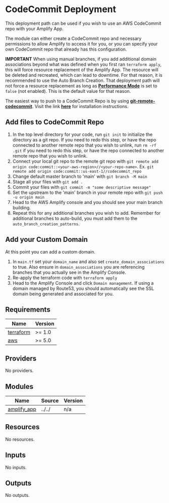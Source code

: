 # CodeCommit Deployment

This deployment path can be used if you wish to use an AWS CodeCommit repo with your Amplify App.

The module can either create a CodeCommit repo and necessary permissions to allow Amplify to access it for you, or you can specify your own CodeCommit repo that already has this configuration.

**IMPORTANT** When using manual branches, if you add additional domain associations beyond what was defined when you first ran `terraform apply`, this will force resource replacement of the Amplify App. The resource will be deleted and recreated, which can lead to downtime. For that reason, it is recommended to use the Auto Branch Creation. That deployment path will not force a resource replacement as long as [**Performance Mode**](https://docs.aws.amazon.com/amplify/latest/userguide/ttl.html) is set to `false` (not enabled). This is the default value for that reason.

The easiest way to push to a CodeCommit Repo is by using [**git-remote-codecommit**](https://docs.aws.amazon.com/codecommit/latest/userguide/setting-up-git-remote-codecommit.html). Visit the link [**here**](https://docs.aws.amazon.com/codecommit/latest/userguide/setting-up-git-remote-codecommit.html) for installation instructions.

## Add files to CodeCommit Repo

1. In the top level directory for your code, run `git init` to initialize the directory as a git repo. If you need to redo this step, or have the repo connected to another remote repo that you wish to unlink, run `rm -rf .git` if you need to redo this step, or have the repo connected to another remote repo that you wish to unlink.
2. Connect your local git repo to the remote git repo with `git remote add origin code:commit::<your-aws-region>//<your-repo-name>`. Ex. `git remote add origin code:commit::us-east-1//codecommit_repo`
3. Change default master branch to 'main' with `git branch -M main`
4. Stage all your files with `git add .`
5. Commit your files with `git commit -m "some descriptive message"`
6. Set the upstream to the 'main' branch in your remote repo with `git push -u origin main`
7. Head to the AWS Amplify console and you should see your main branch building.
8. Repeat this for any additional branches you wish to add. Remember for additional branches to auto-build, you must add them to the `auto_branch_creation_patterns`.

## Add your Custom Domain

At this point you can add a custom domain.

1. In `main.tf` set your `domain_name` and also set `create_domain_associations` to true. Also ensure in `domain_associations` you are referencing branches that you actually see in the Amplify Console.
2. Re-apply the terraform code with `terraform apply`
3. Head to the Amplify Console and click `Domain management`. If using a domain managed by Route53, you should automatically see the SSL domain being generated and associated for you.

<!-- BEGINNING OF PRE-COMMIT-TERRAFORM DOCS HOOK -->
## Requirements

| Name | Version |
|------|---------|
| <a name="requirement_terraform"></a> [terraform](#requirement\_terraform) | >= 1.0 |
| <a name="requirement_aws"></a> [aws](#requirement\_aws) | >= 5.0 |

## Providers

No providers.

## Modules

| Name | Source | Version |
|------|--------|---------|
| <a name="module_amplify_app"></a> [amplify\_app](#module\_amplify\_app) | ../../ | n/a |

## Resources

No resources.

## Inputs

No inputs.

## Outputs

No outputs.
<!-- END OF PRE-COMMIT-TERRAFORM DOCS HOOK -->
